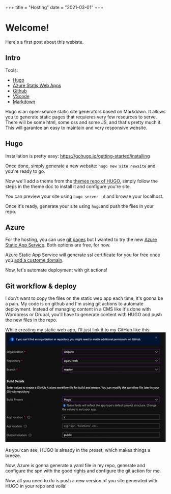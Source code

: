 +++
title = "Hosting"
date = "2021-03-01"
+++

# Welcome! 

Here's a first post about this webiste.

## Intro
Tools:
- [Hugo](https://gohugo.io/)
- [Azure Statis Web Apps](https://azure.microsoft.com/fr-fr/services/app-service/static/)
- [Github](https://github.com)
- [VScode](https://code.visualstudio.com/)
- [Markdown](https://daringfireball.net/projects/markdown/)

Hugo is an open-source static site generators based on Markdown. It allows you to generate static pages that requieres very few resources to serve. There will be some html, some css and some JS, and that's pretty much it. This will garantee an easy to maintain and very responsive website.

## Hugo

Installation is pretty easy: https://gohugo.io/getting-started/installing

Once done, simply generate a new website: `hugo new site newsite` and you're ready to go.

Now we'll add a theme from the [themes repo of HUGO](https://themes.gohugo.io/), simply follow the steps in the theme doc to install it and configure you're site.

You can preview your site using `hugo server -d` and browse your localhost.

Once it's ready, generate your site using `hugo`and push the files in your repo.

## Azure

For the hosting, you can use [git pages](https://pages.github.com/) but I wanted to try the new [Azure Static App Service](https://azure.microsoft.com/en-us/services/app-service/static/). Both options are free, for now.

Azure Static App Service will generate ssl certificate for you for free once you [add a custome domain](https://docs.microsoft.com/en-us/azure/static-web-apps/custom-domain).

Now, let's automate deployment with git actions!

## Git workflow & deploy

I don't want to copy the files on the static wep app each time, it's gonna be a pain. My code is on github and I'm using git actions to automate deployment. Instead of managing content in a CMS like it's done with Wordpress or Drupal, you'll have to generate content with HUGO and push the new files in the repo. 

While creating my static web app, I'll just link it to my GitHub like this:
![screenshot du portail azure](webappstatic.png)

As you can see, HUGO is already in the preset, which makes things a breeze.

Now, Azure is gonna generate a yaml file in my repo, generate and configure the spn with the good rights and configure the git action for me.

Now, all you need to do is push a new version of you site generated with HUGO in your repo and voilà!